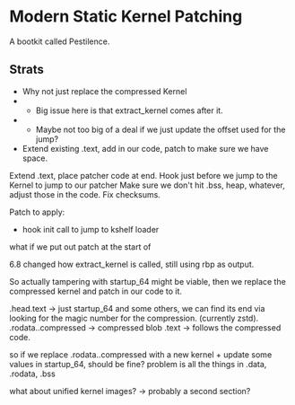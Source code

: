 # Modern Static Kernel Patching

A bootkit called Pestilence.

## Strats

* Why not just replace the compressed Kernel
* * Big issue here is that extract_kernel comes after it.
* * Maybe not too big of a deal if we just update the offset used for the jump?
* Extend existing .text, add in our code, patch to make sure we have space.


Extend .text, place patcher code at end.
Hook just before we jump to the Kernel to jump to our patcher
Make sure we don't hit .bss, heap, whatever, adjust those in the code.
Fix checksums.


Patch to apply:
* hook init call to jump to kshelf loader


what if we put out patch at the start of 



6.8 changed how extract_kernel is called, still using rbp as output.




So actually tampering with startup_64 might be viable, then we replace the
compressed kernel and patch in our code to it.


.head.text -> just startup_64 and some others, we can find its end via looking
for the magic number for the compression. (currently zstd).
.rodata..compressed -> compressed blob
.text -> follows the compressed code.


so if we replace .rodata..compressed with a new kernel + update some values in
startup_64, should be fine?
problem is all the things in .data, .rodata, .bss




what about unified kernel images?
-> probably a second section?
